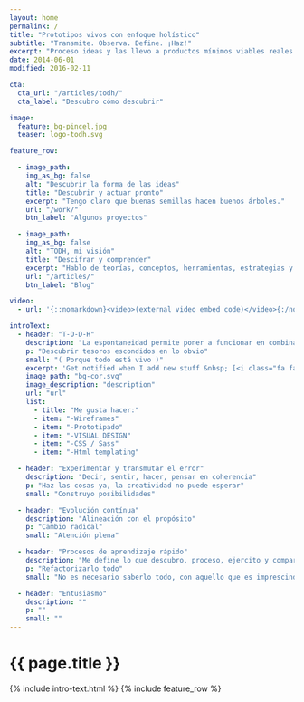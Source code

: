 ```yaml
---
layout: home
permalink: /
title: "Prototipos vivos con enfoque holístico"
subtitle: "Transmite. Observa. Define. ¡Haz!"
excerpt: "Proceso ideas y las llevo a productos mínimos viables reales que evolucionan."
date: 2014-06-01
modified: 2016-02-11

cta:
  cta_url: "/articles/todh/"
  cta_label: "Descubro cómo descubrir"

image:
  feature: bg-pincel.jpg
  teaser: logo-todh.svg

feature_row:

  - image_path:
    img_as_bg: false
    alt: "Descubrir la forma de las ideas"
    title: "Descubrir y actuar pronto"
    excerpt: "Tengo claro que buenas semillas hacen buenos árboles."
    url: "/work/"
    btn_label: "Algunos proyectos"

  - image_path:
    img_as_bg: false
    alt: "TODH, mi visión"
    title: "Descifrar y comprender"
    excerpt: "Hablo de teorías, conceptos, herramientas, estrategias y maneras de pensar la realidad"
    url: "/articles/"
    btn_label: "Blog"

video:
  - url: '{::nomarkdown}<video>(external video embed code)</video>{:/nomarkdown}'

introText:
  - header: "T-O-D-H"
    description: "La espontaneidad permite poner a funcionar en combinación todo aquello que somos ahora"
    p: "Descubrir tesoros escondidos en lo obvio"
    small: "( Porque todo está vivo )"
    excerpt: 'Get notified when I add new stuff &nbsp; [<i class="fa fa-twitter"></i> @t0tinspire](https://twitter.com/t0tinspire){: .btn .btn--twitter}'
    image_path: "bg-cor.svg"
    image_description: "description"
    url: "url"
    list:
      - title: "Me gusta hacer:"
      - item: "-Wireframes"
      - item: "-Prototipado"
      - item: "-VISUAL DESIGN"
      - item: "-CSS / Sass"
      - item: "-Html templating"

  - header: "Experimentar y transmutar el error"
    description: "Decir, sentir, hacer, pensar en coherencia"
    p: "Haz las cosas ya, la creatividad no puede esperar"
    small: "Construyo posibilidades"

  - header: "Evolución contínua"
    description: "Alineación con el propósito"
    p: "Cambio radical"
    small: "Atención plena"

  - header: "Procesos de aprendizaje rápido"
    description: "Me define lo que descubro, proceso, ejercito y comparto en el instante presente"
    p: "Refactorizarlo todo"
    small: "No es necesario saberlo todo, con aquello que es imprescindible nos basta"

  - header: "Entusiasmo"
    description: ""
    p: ""
    small: ""
---
```


<h1 class="page-title">{{ page.title }}</h1>

{% include intro-text.html %}
{% include feature_row %}
